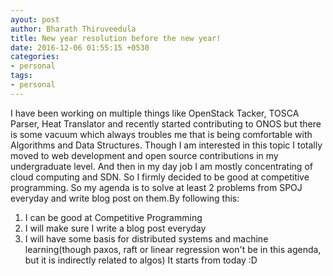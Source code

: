 ```yaml
---
ayout: post
author: Bharath Thiruveedula
title: New year resolution before the new year!
date: 2016-12-06 01:55:15 +0530
categories:
- personal
tags:
- personal
---
```



I have been working on multiple things like OpenStack Tacker, TOSCA Parser, Heat Translator and recently started contributing to ONOS but there is some vacuum which always troubles me that is being comfortable with Algorithms and Data Structures. Though I am interested in this topic I totally moved to web development and open source contributions in my undergraduate level. And then in my day job I am mostly concentrating of cloud computing and SDN. So I firmly decided to be good at competitive programming. So my agenda is to solve at least 2 problems from SPOJ everyday and write blog post on them.By following this:

  1. I can be good at Competitive Programming
  2. I will make sure I write a blog post everyday
  3. I will have some basis for distributed systems and machine learning(though paxos, raft or linear regression won't be in this agenda, but it is indirectly related to algos)
It starts from today :D
